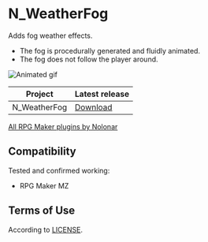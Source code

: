 # N_WeatherFog
Adds fog weather effects.

- The fog is procedurally generated and fluidly animated.
- The fog does not follow the player around.

![Animated gif](fog.gif)

| Project      | Latest release      |
| ------------ | ------------------- |
| N_WeatherFog | [Download][release] |

[All RPG Maker plugins by Nolonar][hub]

## Compatibility
Tested and confirmed working:
- RPG Maker MZ

## Terms of Use
According to [LICENSE](LICENSE).


  [hub]: https://github.com/Nolonar/RM_Plugins
  [release]: https://github.com/Nolonar/RM_Plugins-WeatherFog/releases/latest/download/N_WeatherFog.js
